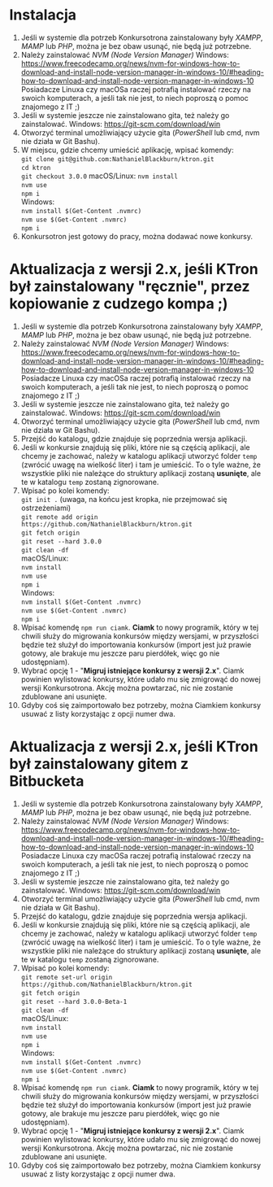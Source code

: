 # Instalacja

1. Jeśli w systemie dla potrzeb Konkursotrona zainstalowany były *XAMPP*, *MAMP* lub *PHP*, można je bez obaw usunąć, nie będą już potrzebne.
2. Należy zainstalować *NVM (Node Version Manager)*
Windows: https://www.freecodecamp.org/news/nvm-for-windows-how-to-download-and-install-node-version-manager-in-windows-10/#heading-how-to-download-and-install-node-version-manager-in-windows-10
Posiadacze Linuxa czy macOSa raczej potrafią instalować rzeczy na swoich komputerach, a jeśli tak nie jest, to niech poproszą o pomoc znajomego z IT ;)
3. Jeśli w systemie jeszcze nie zainstalowano gita, też należy go zainstalować.
Windows: https://git-scm.com/download/win
4. Otworzyć terminal umożliwiający użycie gita (*PowerShell* lub cmd, nvm nie działa w Git Bashu).
5. W miejscu, gdzie chcemy umieścić aplikację, wpisać komendy:  
`git clone git@github.com:NathanielBlackburn/ktron.git`  
`cd ktron`  
`git checkout 3.0.0`
macOS/Linux:
`nvm install`  
`nvm use`  
`npm i`  
Windows:  
`nvm install $(Get-Content .nvmrc)`  
`nvm use $(Get-Content .nvmrc)`  
`npm i`
6. Konkursotron jest gotowy do pracy, można dodawać nowe konkursy.

# Aktualizacja z wersji 2.x, jeśli KTron był zainstalowany "ręcznie", przez kopiowanie z cudzego kompa ;)

1. Jeśli w systemie dla potrzeb Konkursotrona zainstalowany były *XAMPP*, *MAMP* lub *PHP*, można je bez obaw usunąć, nie będą już potrzebne.
2. Należy zainstalować *NVM (Node Version Manager)*
Windows: https://www.freecodecamp.org/news/nvm-for-windows-how-to-download-and-install-node-version-manager-in-windows-10/#heading-how-to-download-and-install-node-version-manager-in-windows-10
Posiadacze Linuxa czy macOSa raczej potrafią instalować rzeczy na swoich komputerach, a jeśli tak nie jest, to niech poproszą o pomoc znajomego z IT ;)
3. Jeśli w systemie jeszcze nie zainstalowano gita, też należy go zainstalować.
Windows: https://git-scm.com/download/win
4. Otworzyć terminal umożliwiający użycie gita (*PowerShell* lub cmd, nvm nie działa w Git Bashu).
5. Przejść do katalogu, gdzie znajduje się poprzednia wersja aplikacji.
6. Jeśli w konkursie znajdują się pliki, które nie są częścią aplikacji, ale chcemy je zachować, należy w katalogu aplikacji utworzyć folder `temp` (zwrócić uwagę na wielkość liter) i tam je umieścić. To o tyle ważne, że wszystkie pliki nie należące do struktury aplikacji zostaną **usunięte**, ale te w katalogu `temp` zostaną zignorowane.
7. Wpisać po kolei komendy:  
`git init .` (uwaga, na końcu jest kropka, nie przejmować się ostrzeżeniami)  
`git remote add origin https://github.com/NathanielBlackburn/ktron.git`  
`git fetch origin`  
`git reset --hard 3.0.0`  
`git clean -df`  
macOS/Linux:  
`nvm install`  
`nvm use`  
`npm i`  
Windows:  
`nvm install $(Get-Content .nvmrc)`  
`nvm use $(Get-Content .nvmrc)`  
`npm i`
8. Wpisać komendę `npm run ciamk`. **Ciamk** to nowy programik, który w tej chwili służy do migrowania konkursów między wersjami, w przyszłości będzie też służył do importowania konkursów (import jest już prawie gotowy, ale brakuje mu jeszcze paru pierdółek, więc go nie udostępniam).
9. Wybrać opcję 1 - "**Migruj istniejące konkursy z wersji 2.x**". Ciamk powinien wylistować konkursy, które udało mu się zmigrowąć do nowej wersji Konkursotrona. Akcję można powtarzać, nic nie zostanie zdublowane ani usunięte.
10. Gdyby coś się zaimportowało bez potrzeby, można Ciamkiem konkursy usuwać z listy korzystając z opcji numer dwa.

# Aktualizacja z wersji 2.x, jeśli KTron był zainstalowany gitem z Bitbucketa

1. Jeśli w systemie dla potrzeb Konkursotrona zainstalowany były *XAMPP*, *MAMP* lub *PHP*, można je bez obaw usunąć, nie będą już potrzebne.
2. Należy zainstalować *NVM (Node Version Manager)*
Windows: https://www.freecodecamp.org/news/nvm-for-windows-how-to-download-and-install-node-version-manager-in-windows-10/#heading-how-to-download-and-install-node-version-manager-in-windows-10
Posiadacze Linuxa czy macOSa raczej potrafią instalować rzeczy na swoich komputerach, a jeśli tak nie jest, to niech poproszą o pomoc znajomego z IT ;)
3. Jeśli w systemie jeszcze nie zainstalowano gita, też należy go zainstalować.
Windows: https://git-scm.com/download/win
4. Otworzyć terminal umożliwiający użycie gita (*PowerShell* lub cmd, nvm nie działa w Git Bashu).
5. Przejść do katalogu, gdzie znajduje się poprzednia wersja aplikacji.
6. Jeśli w konkursie znajdują się pliki, które nie są częścią aplikacji, ale chcemy je zachować, należy w katalogu aplikacji utworzyć folder `temp` (zwrócić uwagę na wielkość liter) i tam je umieścić. To o tyle ważne, że wszystkie pliki nie należące do struktury aplikacji zostaną **usunięte**, ale te w katalogu `temp` zostaną zignorowane.
7. Wpisać po kolei komendy:  
`git remote set-url origin https://github.com/NathanielBlackburn/ktron.git`  
`git fetch origin`  
`git reset --hard 3.0.0-Beta-1`  
`git clean -df`  
macOS/Linux:  
`nvm install`  
`nvm use`  
`npm i`  
Windows:  
`nvm install $(Get-Content .nvmrc)`  
`nvm use $(Get-Content .nvmrc)`  
`npm i`
8. Wpisać komendę `npm run ciamk`. **Ciamk** to nowy programik, który w tej chwili służy do migrowania konkursów między wersjami, w przyszłości będzie też służył do importowania konkursów (import jest już prawie gotowy, ale brakuje mu jeszcze paru pierdółek, więc go nie udostępniam).
9. Wybrać opcję 1 - "**Migruj istniejące konkursy z wersji 2.x**". Ciamk powinien wylistować konkursy, które udało mu się zmigrowąć do nowej wersji Konkursotrona. Akcję można powtarzać, nic nie zostanie zdublowane ani usunięte.
10. Gdyby coś się zaimportowało bez potrzeby, można Ciamkiem konkursy usuwać z listy korzystając z opcji numer dwa.
